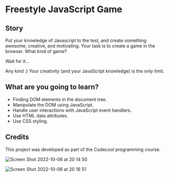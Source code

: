 # Freestyle JavaScript Game

## Story

Put your knowledge of Javascript to the test,
and create something awesome, creative, and motivating.
Your task is to create a game in the browser. What kind of game?

Wait for it...

Any kind :) Your creativity (and your JavaScript knowledge) is the only limit.

## What are you going to learn?

- Finding DOM elements in the document tree.
- Manipulate the DOM using JavaScript.
- Handle user interactions with JavaScript event handlers.
- Use HTML data attributes.
- Use CSS styling.

## Credits
This project was developed as part of the Codecool programming course.

![Screen Shot 2022-10-06 at 20 14 50](https://github.com/BAdrian0/FreestyleJS/assets/106266282/6907b3a8-77cc-45a8-aee6-7bf68038f24a)

![Screen Shot 2022-10-06 at 20 16 51](https://github.com/BAdrian0/FreestyleJS/assets/106266282/736df32b-cedb-4237-81fc-f51d3b88bca1)

